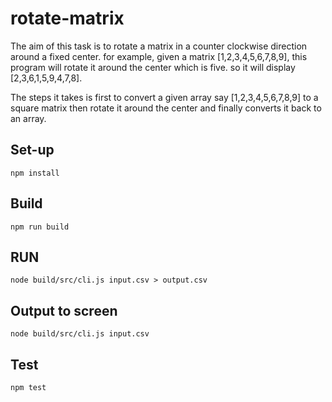 # rotate-matrix

The aim of this task is to rotate a matrix in a counter clockwise direction around a fixed center.
for example, given a matrix [1,2,3,4,5,6,7,8,9], this program will rotate it around the center 
which is five. so it will display [2,3,6,1,5,9,4,7,8]. 

The steps it takes is first to convert a given array say [1,2,3,4,5,6,7,8,9] to a square matrix
then rotate it around the center and finally converts it back to an array.

## Set-up
`npm install`

## Build
`npm run build`

## RUN
`node build/src/cli.js input.csv > output.csv`

## Output to screen
`node build/src/cli.js input.csv`


## Test
`npm test`